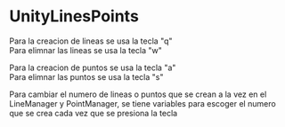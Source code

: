# UnityLinesPoints

Para la creacion de lineas se usa la tecla "q"\
Para elimnar las lineas se usa la tecla "w"


Para la creacion de puntos se usa la tecla "a"\
Para elimnar las puntos se usa la tecla "s"


Para cambiar el numero de lineas o puntos que se crean a la vez en el LineManager y PointManager, se tiene variables para escoger el numero que se crea cada vez que se presiona la tecla
